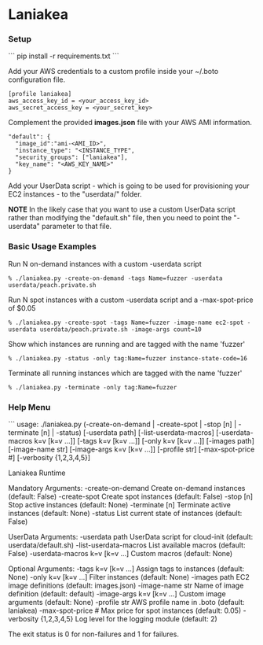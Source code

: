 Laniakea
========

<h3>Setup</h3>
```
pip install -r requirements.txt
```

Add your AWS credentials to a custom profile inside your ~/.boto configuration file.
```
[profile laniakea]
aws_access_key_id = <your_access_key_id>
aws_secret_access_key = <your_secret_key>
```

Complement the provided **images.json** file with your AWS AMI information.
```
"default": {
  "image_id":"ami-<AMI_ID>",
  "instance_type": "<INSTANCE_TYPE",
  "security_groups": ["laniakea"],
  "key_name": "<AWS_KEY_NAME>"
}
```

Add your UserData script - which is going to be used for provisioning your EC2 instances - to the "userdata/" folder.

**NOTE**
In the likely case that you want to use a custom UserData script rather than modifying the "default.sh" file, then you need to point the "-userdata" parameter to that file.

<h3>Basic Usage Examples</h3>

Run N on-demand instances with a custom -userdata script
```
% ./laniakea.py -create-on-demand -tags Name=fuzzer -userdata userdata/peach.private.sh
```

Run N spot instances with a custom -userdata script and a -max-spot-price of $0.05
```
% ./laniakea.py -create-spot -tags Name=fuzzer -image-name ec2-spot -userdata userdata/peach.private.sh -image-args count=10
```

Show which instances are running and are tagged with the name 'fuzzer'
```
% ./laniakea.py -status -only tag:Name=fuzzer instance-state-code=16
```

Terminate all running instances which are tagged with the name 'fuzzer'
```
% ./laniakea.py -terminate -only tag:Name=fuzzer
```


<h3>Help Menu</h3>
```
usage: ./laniakea.py
                     (-create-on-demand | -create-spot | -stop [n] | -terminate [n] | -status)
                     [-userdata path] [-list-userdata-macros]
                     [-userdata-macros k=v [k=v ...]] [-tags k=v [k=v ...]]
                     [-only k=v [k=v ...]] [-images path] [-image-name str]
                     [-image-args k=v [k=v ...]] [-profile str]
                     [-max-spot-price #] [-verbosity {1,2,3,4,5}]

Laniakea Runtime

Mandatory Arguments:
  -create-on-demand     Create on-demand instances (default: False)
  -create-spot          Create spot instances (default: False)
  -stop [n]             Stop active instances (default: None)
  -terminate [n]        Terminate active instances (default: None)
  -status               List current state of instances (default: False)

UserData Arguments:
  -userdata path        UserData script for cloud-init (default:
                        userdata/default.sh)
  -list-userdata-macros
                        List available macros (default: False)
  -userdata-macros k=v [k=v ...]
                        Custom macros (default: None)

Optional Arguments:
  -tags k=v [k=v ...]   Assign tags to instances (default: None)
  -only k=v [k=v ...]   Filter instances (default: None)
  -images path          EC2 image definitions (default: images.json)
  -image-name str       Name of image definition (default: default)
  -image-args k=v [k=v ...]
                        Custom image arguments (default: None)
  -profile str          AWS profile name in .boto (default: laniakea)
  -max-spot-price #     Max price for spot instances (default: 0.05)
  -verbosity {1,2,3,4,5}
                        Log level for the logging module (default: 2)

The exit status is 0 for non-failures and 1 for failures.
```
